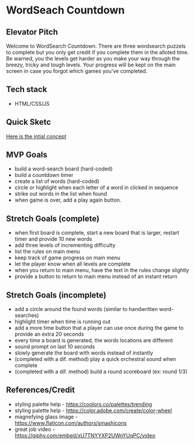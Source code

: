 # WordSeach Countdown

## Elevator Pitch
Welcome to WordSearch Countdown. There are three wordsearch puzzels to complete but you only get credit if you complete them in the alloted time. Be warned, you the levels get harder as you make your way through the breezy, tricky and tough levels. Your progress will be kept on the main screen in case you forgot which games you've completed. 




## Tech stack
* HTML/CSS/JS



## Quick Sketc
[Here is the intial concept](https://i.ibb.co/8XJBKz8/IMG-5564.jpg)



## MVP Goals
* build a word-search board (hard-coded)
* build a countdown timer
* create a list of words (hard-coded)
* circle or highlight when each letter of a word in clicked in sequence
* strike out words in the list when found
* when game is over, add a play again button.


## Stretch Goals (complete)
* when first board is complete, start a new board that is larger, restart timer and provide 10 new words
* add three levels of incrementing difficulty
* list the rules on main menu
* keep track of game progress on main menu
* let the player know when all levels are complete
* when you return to main menu, have the text in the rules change slightly
* provide a button to return to main menu instead of an instant return


## Stretch Goals (incomplete)
* add a circle around the found words (similar to handwritten word-searches)
* highlight timer when time is running out
* add a more time button that a player can use once during the game to provide an extra 20 seconds
* every time a board is generated, the words locations are different
* sound prompt on last 10 seconds
* slowly generate the board with words instead of instantly
* (completed with a dif. method) play a quick orchestral sound when complete
* (completed with a dif. method) build a round scoreboard (ex: round 1/3)

## References/Credit
* styling palette help - https://coolors.co/palettes/trending
* styling palette help - https://color.adobe.com/create/color-wheel
* magnefying glass image - https://www.flaticon.com/authors/smashicons
* great job video - https://giphy.com/embed/xU7TNYYXP2UWnYUqPC/video
